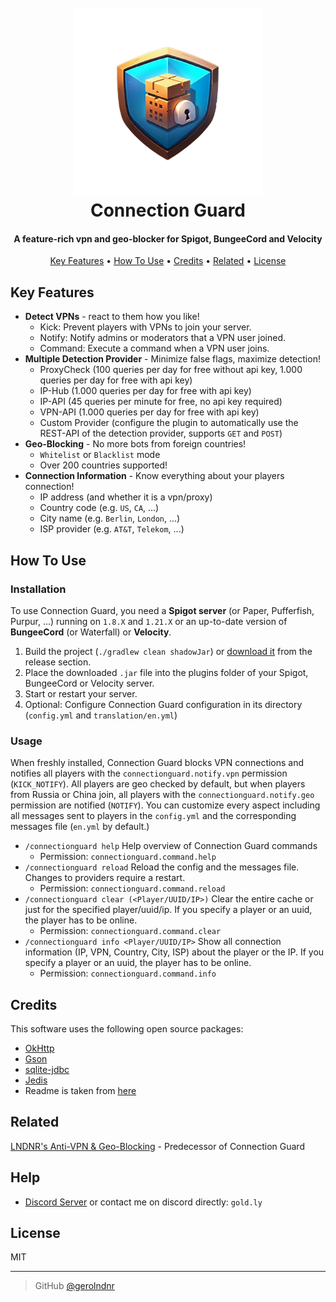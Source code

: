 
<h1 align="center">
  <br>
  <a href="https://github.com/gerolndnr/connection-guard"><img src="https://raw.githubusercontent.com/gerolndnr/connection-guard/master/docs/connection-guard-logo.png" alt="Connection Guard" width="300"></a>
  <br>
  Connection Guard
  <br>
</h1>

<h4 align="center">A feature-rich vpn and geo-blocker for Spigot, BungeeCord and Velocity</h4>

<p align="center">
  <a href="#key-features">Key Features</a> •
  <a href="#how-to-use">How To Use</a> •
  <a href="#credits">Credits</a> •
  <a href="#related">Related</a> •
  <a href="#license">License</a>
</p>

## Key Features

* **Detect VPNs** - react to them how you like!
  * Kick: Prevent players with VPNs to join your server.
  * Notify: Notify admins or moderators that a VPN user joined.
  * Command: Execute a command when a VPN user joins.
* **Multiple Detection Provider** - Minimize false flags, maximize detection!
  * ProxyCheck (100 queries per day for free without api key, 1.000 queries per day for free with api key)
  * IP-Hub (1.000 queries per day for free with api key)
  * IP-API (45 queries per minute for free, no api key required)
  * VPN-API (1.000 queries per day for free with api key)
  * Custom Provider (configure the plugin to automatically use the REST-API of the detection provider, supports `GET` and `POST`)
* **Geo-Blocking** - No more bots from foreign countries!
  * `Whitelist` or `Blacklist` mode
  * Over 200 countries supported!
* **Connection Information** - Know everything about your players connection!
  * IP address (and whether it is a vpn/proxy)
  * Country code (e.g. `US`, `CA`, ...)
  * City name (e.g. `Berlin`, `London`, ...)
  * ISP provider (e.g. `AT&T`, `Telekom`, ...)

## How To Use

### Installation

To use Connection Guard, you need a **Spigot server** (or Paper, Pufferfish, Purpur, ...) running on `1.8.X` and `1.21.X` or an up-to-date version of **BungeeCord** (or Waterfall) or **Velocity**.

1. Build the project (`./gradlew clean shadowJar`) or [download it](https://github.com/gerolndnr/connection-guard/releases) from the release section.
2. Place the downloaded `.jar` file into the plugins folder of your Spigot, BungeeCord or Velocity server.
3. Start or restart your server.
4. Optional: Configure Connection Guard configuration in its directory (`config.yml` and `translation/en.yml`)

### Usage
When freshly installed, Connection Guard blocks VPN connections and notifies all players with the `connectionguard.notify.vpn` permission (`KICK_NOTIFY`).
All players are geo checked by default, but when players from Russia or China join, all players with the 
`connectionguard.notify.geo` permission are notified (`NOTIFY`). You can customize every aspect including all
messages sent to players in the `config.yml` and the corresponding messages file (`en.yml` by default.)
 - `/connectionguard help` Help overview of Connection Guard commands
   - Permission: `connectionguard.command.help`
 - `/connectionguard reload` Reload the config and the messages file. Changes to providers require a restart.
   - Permission: `connectionguard.command.reload`
 - `/connectionguard clear (<Player/UUID/IP>)` Clear the entire cache or just for the specified player/uuid/ip. If you specify a player or an uuid, the player has to be online.
   - Permission: `connectionguard.command.clear`
 - `/connectionguard info <Player/UUID/IP>` Show all connection information (IP, VPN, Country, City, ISP) about the player or the IP. If you specify a player or an uuid, the player has to be online.
   - Permission: `connectionguard.command.info`

## Credits

This software uses the following open source packages:

- [OkHttp](https://github.com/square/okhttp)
- [Gson](https://github.com/google/gson)
- [sqlite-jdbc](https://github.com/xerial/sqlite-jdbc)
- [Jedis](https://github.com/redis/jedis)
- Readme is taken from [here](https://github.com/amitmerchant1990/electron-markdownify)

## Related

[LNDNR's Anti-VPN & Geo-Blocking](https://www.spigotmc.org/resources/lndnrs-anti-vpn-geo-blocking-1-16-5-1-21-x-bedrock-support.116744/) - Predecessor of Connection Guard

## Help

- [Discord Server](https://discord.gg/GekQVPqsfS) or contact me on discord directly: `gold.ly`

## License

MIT

---

> GitHub [@gerolndnr](https://github.com/gerolndnr)


